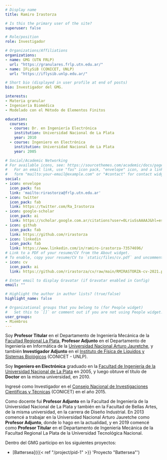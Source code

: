 ```yaml
---
# Display name
title: Ramiro Irastorza

# Is this the primary user of the site?
superuser: false

# Role/position
role: Investigador

# Organizations/Affiliations
organizations:
- name: GMG (UTN FRLP)
  url: "https://granulares.frlp.utn.edu.ar/"
- name: IFLySiB (CONICET, UNLP)
  url: "https://iflysib.unlp.edu.ar/"

# Short bio (displayed in user profile at end of posts)
bio: Investigador del GMG.

interests:
- Materia granular
- Ingeniería Biomédica
- Modelado con el Método de Elementos Finitos

education:
  courses:
  - course: Dr. en Ingeniería Electrónica
    institution: Universidad Nacional de La Plata
    year: 2010
  - course: Ingeniero en Electrónica
    institution: Universidad Nacional de La Plata
    year: 2005

# Social/Academic Networking
# For available icons, see: https://sourcethemes.com/academic/docs/page-builder/#icons
#   For an email link, use "fas" icon pack, "envelope" icon, and a link in the
#   form "mailto:your-email@example.com" or "#contact" for contact widget.
social:
- icon: envelope
  icon_pack: fas
  link: 'mailto:rirastorza@frlp.utn.edu.ar'
- icon: twitter
  icon_pack: fab
  link: https://twitter.com/Ra_Irastorza
- icon: google-scholar
  icon_pack: ai
  link: https://scholar.google.com.ar/citations?user=0LriuSsAAAAJ&hl=es
- icon: github
  icon_pack: fab
  link: https://github.com/rirastorza
- icon: linkedin
  icon_pack: fab
  link: https://www.linkedin.com/in/ramiro-irastorza-73574696/
# Link to a PDF of your resume/CV from the About widget.
# To enable, copy your resume/CV to `static/files/cv.pdf` and uncomment the lines below.
- icon: cv
  icon_pack: ai
  link: https://github.com/rirastorza/cv/raw/main/RMIRASTORZA-cv-2021.pdf

# Enter email to display Gravatar (if Gravatar enabled in Config)
email: ""

# Highlight the author in author lists? (true/false)
highlight_name: false

# Organizational groups that you belong to (for People widget)
#   Set this to `[]` or comment out if you are not using People widget.
user_groups:
- Miembros
---
```


Soy **Profesor Titular** en el Departamento de Ingeniería Mecánica de la [Facultad
Regional La Plata][1], **Profesor Adjunto** en el Departamento de Ingeniería en
Informática de la [Universidad Nacional Arturo Jauretche][2], y también **Investigador
Adjunto** en el [Instituto de Física de Líquidos y Sistemas Biológicos][3] (CONICET -
UNLP).

[1]: https://www.frlp.utn.edu.ar/
[2]: https://www.unaj.edu.ar/
[3]: https://iflysib.unlp.edu.ar/

Soy **Ingeniero en Electrónica** graduado en la [Facultad de Ingeniería de la Universidad
Nacional de La Plata][4] en 2005, y luego obtuve el título de **Doctor** en la misma
universidad, en 2010.

[4]: https://www.ing.unlp.edu.ar/

Ingresé como Investigador en el [Consejo Nacional de Investigaciones Científicas y
Técnicas][5] (CONICET) en el año 2015.

[5]: https://www.conicet.gov.ar/

Como docente fui **Profesor Adjunto** en la Facultad de Ingeniería de la Universidad
Nacional de La Plata y también en la Facultad de Bellas Artes, de la misma universidad, en
la carrera de Diseño Industrial. En 2013 comencé a trabajar en la Universidad Nacional
Arturo Jauretche como **Profesor Adjunto**, donde lo hago en la actualidad, y en 2019
comencé como **Profesor Titular** en el Departamento de Ingeniería Mecánica de la Facultad
Regional La Plata de la Universidad Tecnológica Nacional.

Dentro del GMG participo en los siguientes proyectos:
<!-- COMMENT OUT: - {{< staticref "en/project/pid-1/" "newtab" >}} Battersea {{< /staticref >}} -->
- [Battersea]({{< ref "/project/pid-1" >}} 'Proyecto "Battersea"')

<!-- COMMENT: El link a proyectos u otras páginas dentro del sitio se debe escribir en
minúsculas, sin utilizar guiones bajos -->
